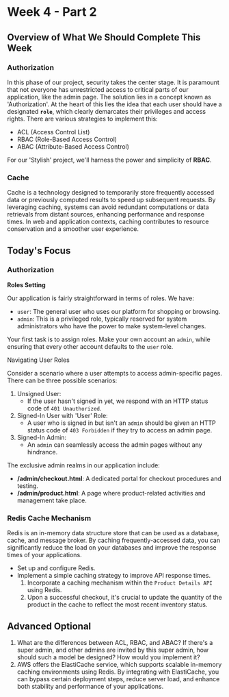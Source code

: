 # **Week 4 - Part 2**

## **Overview of What We Should Complete This Week**

### Authorization

In this phase of our project, security takes the center stage. It is paramount that not everyone has unrestricted access to critical parts of our application, like the admin page. The solution lies in a concept known as 'Authorization'. At the heart of this lies the idea that each user should have a designated **`role`**, which clearly demarcates their privileges and access rights. There are various strategies to implement this:

- ACL (Access Control List)
- RBAC (Role-Based Access Control)
- ABAC (Attribute-Based Access Control)

For our 'Stylish' project, we'll harness the power and simplicity of **RBAC**.

### Cache

Cache is a technology designed to temporarily store frequently accessed data or previously computed results to speed up subsequent requests. By leveraging caching, systems can avoid redundant computations or data retrievals from distant sources, enhancing performance and response times. In web and application contexts, caching contributes to resource conservation and a smoother user experience.

## **Today's Focus**

### Authorization

**Roles Setting**

Our application is fairly straightforward in terms of roles. We have:

- `user`: The general user who uses our platform for shopping or browsing.
- `admin`: This is a privileged role, typically reserved for system administrators who have the power to make system-level changes.

Your first task is to assign roles. Make your own account an `admin`, while ensuring that every other account defaults to the `user` role.

Navigating User Roles

Consider a scenario where a user attempts to access admin-specific pages. There can be three possible scenarios:

1. Unsigned User:
    - If the user hasn't signed in yet, we respond with an HTTP status code of `401 Unauthorized`.
2. Signed-In User with 'User' Role:
    - A user who is signed in but isn't an `admin` should be given an HTTP status code of `403 Forbidden` if they try to access an admin page.
3. Signed-In Admin:
    - An `admin` can seamlessly access the admin pages without any hindrance.

The exclusive admin realms in our application include:

- **/admin/checkout.html**: A dedicated portal for checkout procedures and testing.
- **/admin/product.html**: A page where product-related activities and management take place.

### **Redis Cache Mechanism**

Redis is an in-memory data structure store that can be used as a database, cache, and message broker. By caching frequently-accessed data, you can significantly reduce the load on your databases and improve the response times of your applications.

- Set up and configure Redis.
- Implement a simple caching strategy to improve API response times.
    1. Incorporate a caching mechanism within the `Product Details API` using Redis.
    2. Upon a successful checkout, it's crucial to update the quantity of the product in the cache to reflect the most recent inventory status.

## **Advanced Optional**

1. What are the differences between ACL, RBAC, and ABAC? If there's a super admin, and other admins are invited by this super admin, how should such a model be designed? How would you implement it?
2. AWS offers the ElastiCache service, which supports scalable in-memory caching environments using Redis. By integrating with ElastiCache, you can bypass certain deployment steps, reduce server load, and enhance both stability and performance of your applications.